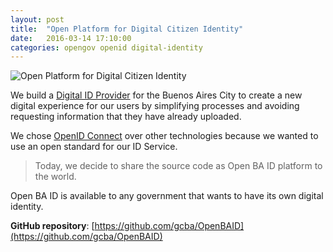 ```yaml
---
layout: post
title:  "Open Platform for Digital Citizen Identity"
date:   2016-03-14 17:10:00
categories: opengov openid digital-identity
---
```


![Open Platform for Digital Citizen Identity](https://dl.dropboxusercontent.com/u/1147871/openbaid.png)

We build a [Digital ID Provider](https://id.buenosaires.gob.ar/) for the Buenos Aires City to create a new digital experience for our users by simplifying processes and avoiding requesting information that they have already uploaded.

We chose [OpenID Connect](http://openid.net/connect/) over other technologies because we wanted to use an open standard for our ID Service.

> Today, we decide to share the source code as Open BA ID platform to the world.

Open BA ID is available to any government that wants to have its own digital identity.

**GitHub repository**: [https://github.com/gcba/OpenBAID](https://github.com/gcba/OpenBAID)